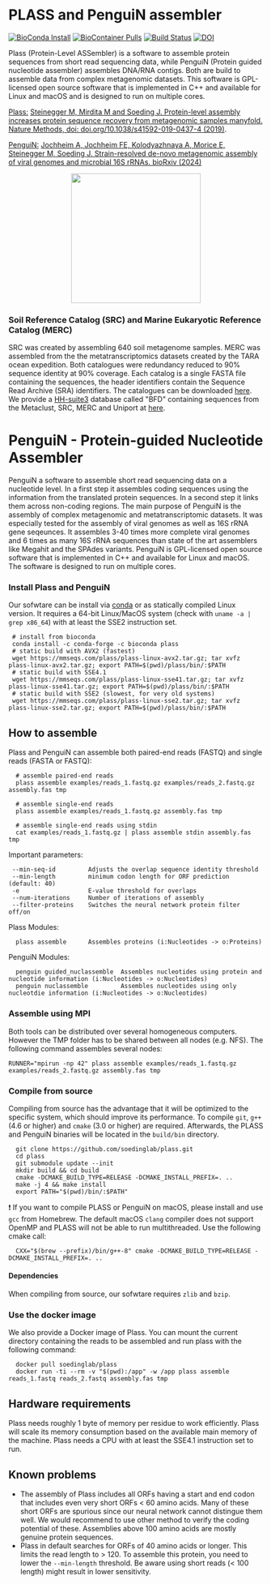 # PLASS and PenguiN assembler
[![BioConda Install](https://img.shields.io/conda/dn/bioconda/plass.svg?style=flag&label=BioConda%20install)](https://anaconda.org/bioconda/plass)
[![BioContainer Pulls](https://img.shields.io/endpoint?url=https%3A%2F%2Fmmseqs.com%2Fbiocontainer.php%3Fcontainer%3Dplass)](https://biocontainers.pro/#/tools/plass)
[![Build Status](https://travis-ci.org/soedinglab/plass.svg?branch=master)](https://travis-ci.org/soedinglab/plass)
[![DOI](https://zenodo.org/badge/118119513.svg)](https://zenodo.org/badge/latestdoi/118119513)

Plass (Protein-Level ASSembler) is a software to assemble protein sequences from short read sequencing data, while PenguiN (Protein guided nucleotide assembler) assembles DNA/RNA contigs. Both are build to assemble data from complex metagenomic datasets. This software is GPL-licensed open source software that is implemented in C++ and available for Linux and macOS and is designed to run on multiple cores. 

[Plass:](https://github.com/soedinglab/plass/tree/master?tab=readme-ov-file#plass---protein-level-assembler) [Steinegger M, Mirdita M and Soeding J. Protein-level assembly increases protein sequence recovery from metagenomic samples manyfold. Nature Methods, doi: doi.org/10.1038/s41592-019-0437-4 (2019)](https://www.nature.com/articles/s41592-019-0437-4).

[PenguiN:](https://github.com/soedinglab/plass/tree/master?tab=readme-ov-file#penguin---Protein-guided-Nucleotide-Assembler) [Jochheim A, Jochheim FE, Kolodyazhnaya A, Morice E, Steinegger M, Soeding J. Strain-resolved de-novo metagenomic assembly of viral genomes and microbial 16S rRNAs. bioRxiv (2024)](https://www.biorxiv.org/content/10.1101/2024.03.29.587318v1)

<p align="center"><img src="https://raw.githubusercontent.com/soedinglab/plass/master/.github/plass.png" height="256" /></p>

### Soil Reference Catalog (SRC) and Marine Eukaryotic Reference Catalog (MERC)
SRC was created by assembling 640 soil metagenome samples. MERC was assembled from the the metatranscriptomics datasets created by the TARA ocean expedition. Both catalogues were redundancy reduced to 90% sequence identity at 90% coverage.
Each catalog is a single FASTA file containing the sequences, the header identifiers contain the Sequence Read Archive (SRA) identifiers.
The catalogues can be downloaded [here](http://wwwuser.gwdg.de/~compbiol/plass/current_release/).
We provide a [HH-suite3](https://github.com/soedinglab/hh-suite) database called "BFD" containing sequences from the Metaclust, SRC, MERC and Uniport at [here](https://bfd.mmseqs.com/).

# PenguiN - Protein-guided Nucleotide Assembler
PenguiN a software to assemble short read sequencing data on a nucleotide level. In a first step it assembles coding sequences using the information from the translated protein sequences. In a second step it links them across non-coding regions. The main purpose of PenguiN is the assembly of complex metagenomic and metatranscriptomic datasets. It was especially tested for the assembly of viral genomes as well as 16S rRNA gene seqeunces. It assembles 3-40 times more complete viral genomes and 6 times as many 16S rRNA sequences than state of the art assemblers like Megahit and the SPAdes variants. PenguiN is GPL-licensed open source software that is implemented in C++ and available for Linux and macOS. The software is designed to run on multiple cores. 

### Install Plass and PenguiN
Our sofwtare can be install via [conda](https://github.com/conda/conda) or as statically compiled Linux version. It requires a 64-bit Linux/MacOS system (check with `uname -a | grep x86_64`) with at least the SSE2 instruction set.

     # install from bioconda
     conda install -c conda-forge -c bioconda plass 
     # static build with AVX2 (fastest)
     wget https://mmseqs.com/plass/plass-linux-avx2.tar.gz; tar xvfz plass-linux-avx2.tar.gz; export PATH=$(pwd)/plass/bin/:$PATH
     # static build with SSE4.1
     wget https://mmseqs.com/plass/plass-linux-sse41.tar.gz; tar xvfz plass-linux-sse41.tar.gz; export PATH=$(pwd)/plass/bin/:$PATH
     # static build with SSE2 (slowest, for very old systems)
     wget https://mmseqs.com/plass/plass-linux-sse2.tar.gz; tar xvfz plass-linux-sse2.tar.gz; export PATH=$(pwd)/plass/bin/:$PATH
 

## How to assemble
Plass and PenguiN can assemble both paired-end reads (FASTQ) and single reads (FASTA or FASTQ):

      # assemble paired-end reads 
      plass assemble examples/reads_1.fastq.gz examples/reads_2.fastq.gz assembly.fas tmp

      # assemble single-end reads 
      plass assemble examples/reads_1.fastq.gz assembly.fas tmp

      # assemble single-end reads using stdin
      cat examples/reads_1.fastq.gz | plass assemble stdin assembly.fas tmp


Important parameters: 

     --min-seq-id         Adjusts the overlap sequence identity threshold
     --min-length         minimum codon length for ORF prediction (default: 40)
     -e                   E-value threshold for overlaps 
     --num-iterations     Number of iterations of assembly
     --filter-proteins    Switches the neural network protein filter off/on

Plass Modules: 

      plass assemble      Assembles proteins (i:Nucleotides -> o:Proteins)
      
      
PenguiN Modules: 

      penguin guided_nuclassemble  Assembles nucleotides using protein and nucleotide information (i:Nucleotides -> o:Nucleotides)
      penguin nuclassemble         Assembles nucleotides using only nucleotdie information (i:Nucleotides -> o:Nucleotides)

### Assemble using MPI 
Both tools can be distributed over several homogeneous computers. However the TMP folder has to be shared between all nodes (e.g. NFS). The following command assembles several nodes:

    RUNNER="mpirun -np 42" plass assemble examples/reads_1.fastq.gz examples/reads_2.fastq.gz assembly.fas tmp


### Compile from source
Compiling from source has the advantage that it will be optimized to the specific system, which should improve its performance. To compile `git`, `g++` (4.6 or higher) and `cmake` (3.0 or higher) are required. Afterwards, the PLASS and PenguiN binaries will be located in the `build/bin` directory.

      git clone https://github.com/soedinglab/plass.git
      cd plass
      git submodule update --init
      mkdir build && cd build
      cmake -DCMAKE_BUILD_TYPE=RELEASE -DCMAKE_INSTALL_PREFIX=. ..
      make -j 4 && make install
      export PATH="$(pwd)/bin/:$PATH"
        
:exclamation: If you want to compile PLASS or PenguiN on macOS, please install and use `gcc` from Homebrew. The default macOS `clang` compiler does not support OpenMP and PLASS will not be able to run multithreaded. Use the following cmake call:

      CXX="$(brew --prefix)/bin/g++-8" cmake -DCMAKE_BUILD_TYPE=RELEASE -DCMAKE_INSTALL_PREFIX=. ..

#### Dependencies

When compiling from source, our sofwtare requires `zlib` and `bzip`.

### Use the docker image
We also provide a Docker image of Plass. You can mount the current directory containing the reads to be assembled and run plass with the following command:

      docker pull soedinglab/plass
      docker run -ti --rm -v "$(pwd):/app" -w /app plass assemble reads_1.fastq reads_2.fastq assembly.fas tmp

## Hardware requirements
Plass needs roughly 1 byte of memory per residue to work efficiently. Plass will scale its memory consumption based on the available main memory of the machine. Plass needs a CPU with at least the SSE4.1 instruction set to run. 

## Known problems 
* The assembly of Plass includes all ORFs having a start and end codon that includes even very short ORFs < 60 amino acids. Many of these short ORFs are spurious since our neural network cannot distingue them well. We would recommend to use other method to verify the coding potential of these. Assemblies above 100 amino acids are mostly genuine protein sequences. 
* Plass in default searches for ORFs of 40 amino acids or longer. This limits the read length to > 120. To assemble this protein, you need to lower the `--min-length` threshold. Be aware using short reads (< 100 length) might result in lower sensitivity.
